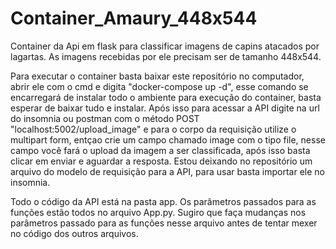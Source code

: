 # Container_Amaury_448x544
Container da Api em flask para classificar imagens de capins atacados por lagartas. As imagens recebidas por ele precisam ser de tamanho 448x544.  

Para executar o container basta baixar este repositório no computador, abrir ele com o cmd e digita "docker-compose up -d", esse comando se encarregará de instalar todo o ambiente para execução do container, basta esperar de baixar tudo e instalar. Após isso para acessar a API digite na url do insomnia ou postman com o método POST "localhost:5002/upload_image" e para o corpo da requisição utilize o multipart form, entçao crie um campo chamado image com o tipo file, nesse campo você fará o upload da imagem a ser classificada, após isso basta clicar em enviar e aguardar a resposta. Estou deixando no repositório um arquivo do modelo de requisição para a API, para usar basta importar ele no insomnia. 

Todo o código da API está na pasta app. Os parâmetros passados para as funções estão todos no arquivo App.py. Sugiro que faça mudanças nos parâmetros passado para as funções nesse arquivo antes de tentar mexer no código dos outros arquivos.
